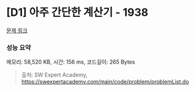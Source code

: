 # [D1] 아주 간단한 계산기 - 1938 

[문제 링크](https://swexpertacademy.com/main/code/problem/problemDetail.do?contestProbId=AV5PjsYKAMIDFAUq) 

### 성능 요약

메모리: 58,520 KB, 시간: 156 ms, 코드길이: 265 Bytes



> 출처: SW Expert Academy, https://swexpertacademy.com/main/code/problem/problemList.do